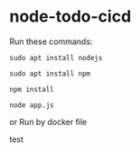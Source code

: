 # node-todo-cicd

Run these commands:


`sudo apt install nodejs`


`sudo apt install npm`


`npm install`

`node app.js`

or Run by docker file

test

